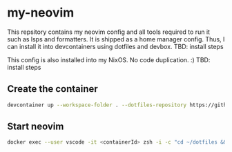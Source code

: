 # my-neovim

This repsitory contains my neovim config and all tools required to run it such as lsps and formatters.
It is shipped as a home manager config. Thus, I can install it into devcontainers using dotfiles and devbox.
TBD: install steps

This config is also installed into my NixOS. No code duplication. :)
TBD: install steps

## Create the container

```bash
devcontainer up --workspace-folder . --dotfiles-repository https://github.com/MartinLoeper/my-neovim"
```

## Start neovim

```bash
docker exec --user vscode -it <containerId> zsh -i -c "cd ~/dotfiles && nvim ."
```
